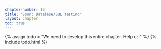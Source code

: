 ```yaml
---
chapter-number: 15
title: "Soon: Database/SQL testing"
layout: chapter
toc: true
---
```


{% assign todo = "We need to develop this entire chapter. Help us!" %}
{% include todo.html %}